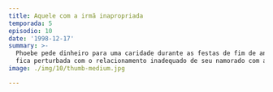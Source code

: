 ```yaml
---
title: Aquele com a irmã inapropriada
temporada: 5
episodio: 10
date: '1998-12-17'
summary: >-
  Phoebe pede dinheiro para uma caridade durante as festas de fim de ano. Rachel
  fica perturbada com o relacionamento inadequado de seu namorado com a irmã
image: ./img/10/thumb-medium.jpg

---
```

